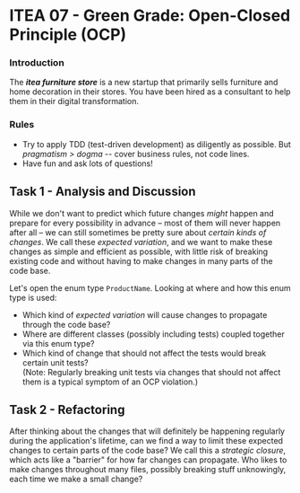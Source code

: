# ITEA 07 - Green Grade: Open-Closed Principle (OCP)

### Introduction

The ***itea furniture store*** is a new startup that primarily sells furniture and
home decoration in their stores. You have been hired as a consultant to help
them in their digital transformation.

### Rules

* Try to apply TDD (test-driven development) as diligently as possible. But *pragmatism > dogma* -- cover business rules, not code lines.
* Have fun and ask lots of questions!

## Task 1 - Analysis and Discussion

While we don't want to predict which future changes *might* happen and prepare for every possibility in advance – most
of them will never happen after all – we can still sometimes be pretty sure about *certain kinds of changes*.
We call these *expected variation*, and we want to make these changes as simple  and efficient as possible, with little
risk of breaking existing code and without having to make changes in many parts of the code base.

Let's open the enum type `ProductName`. Looking at where and how this enum type is used:

- Which kind of *expected variation* will cause changes to propagate through the code base?
- Where are different classes (possibly including tests) coupled together via this enum type?
- Which kind of change that should not affect the tests would break certain unit tests?<br>
  (Note: Regularly breaking unit tests via changes that should not affect them is a typical symptom of an OCP violation.)

## Task 2 - Refactoring

After thinking about the changes that will definitely be happening regularly during the application's lifetime,
can we find a way to limit these expected changes to certain parts of the code base? We call this a *strategic closure*,
which acts like a "barrier" for how far changes can propagate. Who likes to make changes throughout many files,
possibly breaking stuff unknowingly, each time we make a small change?
